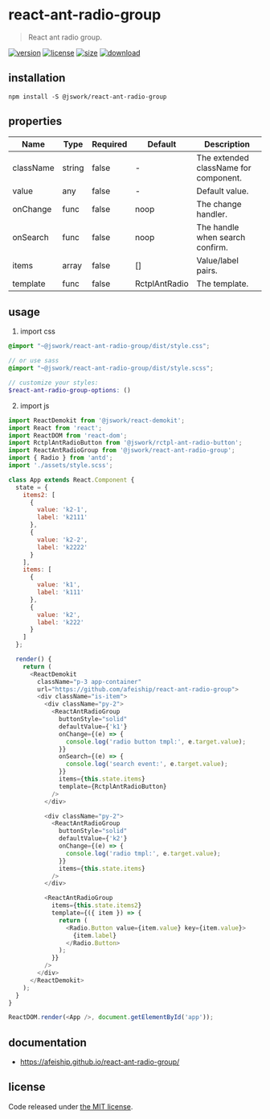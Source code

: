 # react-ant-radio-group
> React ant radio group.

[![version][version-image]][version-url]
[![license][license-image]][license-url]
[![size][size-image]][size-url]
[![download][download-image]][download-url]

## installation
```shell
npm install -S @jswork/react-ant-radio-group
```

## properties
| Name      | Type   | Required | Default       | Description                           |
| --------- | ------ | -------- | ------------- | ------------------------------------- |
| className | string | false    | -             | The extended className for component. |
| value     | any    | false    | -             | Default value.                        |
| onChange  | func   | false    | noop          | The change handler.                   |
| onSearch  | func   | false    | noop          | The handle when search confirm.       |
| items     | array  | false    | []            | Value/label pairs.                    |
| template  | func   | false    | RctplAntRadio | The template.                         |


## usage
1. import css
  ```scss
  @import "~@jswork/react-ant-radio-group/dist/style.css";

  // or use sass
  @import "~@jswork/react-ant-radio-group/dist/style.scss";

  // customize your styles:
  $react-ant-radio-group-options: ()
  ```
2. import js
  ```js
  import ReactDemokit from '@jswork/react-demokit';
  import React from 'react';
  import ReactDOM from 'react-dom';
  import RctplAntRadioButton from '@jswork/rctpl-ant-radio-button';
  import ReactAntRadioGroup from '@jswork/react-ant-radio-group';
  import { Radio } from 'antd';
  import './assets/style.scss';

  class App extends React.Component {
    state = {
      items2: [
        {
          value: 'k2-1',
          label: 'k2111'
        },
        {
          value: 'k2-2',
          label: 'k2222'
        }
      ],
      items: [
        {
          value: 'k1',
          label: 'k111'
        },
        {
          value: 'k2',
          label: 'k222'
        }
      ]
    };

    render() {
      return (
        <ReactDemokit
          className="p-3 app-container"
          url="https://github.com/afeiship/react-ant-radio-group">
          <div className="is-item">
            <div className="py-2">
              <ReactAntRadioGroup
                buttonStyle="solid"
                defaultValue={'k1'}
                onChange={(e) => {
                  console.log('radio button tmpl:', e.target.value);
                }}
                onSearch={(e) => {
                  console.log('search event:', e.target.value);
                }}
                items={this.state.items}
                template={RctplAntRadioButton}
              />
            </div>

            <div className="py-2">
              <ReactAntRadioGroup
                buttonStyle="solid"
                defaultValue={'k2'}
                onChange={(e) => {
                  console.log('radio tmpl:', e.target.value);
                }}
                items={this.state.items}
              />
            </div>

            <ReactAntRadioGroup
              items={this.state.items2}
              template={({ item }) => {
                return (
                  <Radio.Button value={item.value} key={item.value}>
                    {item.label}
                  </Radio.Button>
                );
              }}
            />
          </div>
        </ReactDemokit>
      );
    }
  }

  ReactDOM.render(<App />, document.getElementById('app'));

  ```

## documentation
- https://afeiship.github.io/react-ant-radio-group/


## license
Code released under [the MIT license](https://github.com/afeiship/react-ant-radio-group/blob/master/LICENSE.txt).

[version-image]: https://img.shields.io/npm/v/@jswork/react-ant-radio-group
[version-url]: https://npmjs.org/package/@jswork/react-ant-radio-group

[license-image]: https://img.shields.io/npm/l/@jswork/react-ant-radio-group
[license-url]: https://github.com/afeiship/react-ant-radio-group/blob/master/LICENSE.txt

[size-image]: https://img.shields.io/bundlephobia/minzip/@jswork/react-ant-radio-group
[size-url]: https://github.com/afeiship/react-ant-radio-group/blob/master/dist/react-ant-radio-group.min.js

[download-image]: https://img.shields.io/npm/dm/@jswork/react-ant-radio-group
[download-url]: https://www.npmjs.com/package/@jswork/react-ant-radio-group
